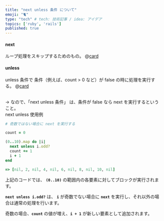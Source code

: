 ```yaml
---
title: "next unless 条件 について"
emoji: "🐈"
type: "tech" # tech: 技術記事 / idea: アイデア
topics: ['ruby', 'rails']
published: true
---
```


#### next
ループ処理をスキップするためのもの。
@[card](https://uxmilk.jp/22979)

#### unless
unless 条件で 条件（例えば、count > 0 など）が false の時に処理を実行する。
@[card](https://www.sejuku.net/blog/15923)

<br>
→ なので、「next unless 条件」 は、条件が false なら next を実行するということ。

<br>
next unless 使用例

```rb
# 奇数ではない場合に next を実行する

count = 0

(0..10).map do |i|
  next unless i.odd?
  count += 1
  i + 1
end

=> [nil, 2, nil, 4, nil, 6, nil, 8, nil, 10, nil]
```

上記のコードでは、 **`(0..10)`** の範囲内の各要素に対してブロックが実行されます。

**`next unless i.odd?`** は、 **`i`** が奇数でない場合に **`next`** を実行し、それ以外の場合は通常の処理を行います。

奇数の場合、**`count`** の値が増え、**`i + 1`** が新しい要素として追加されます。
